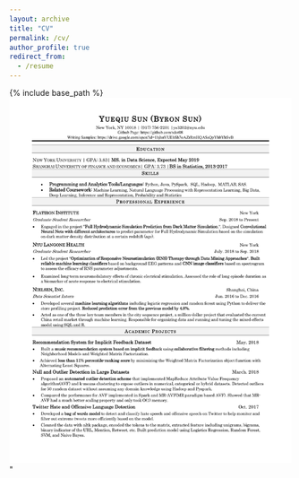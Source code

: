 ```yaml
---
layout: archive
title: "CV"
permalink: /cv/
author_profile: true
redirect_from:
  - /resume
---
```


{% include base_path %}
<br/><img src='/files/Yueqiu Sun CV.png'>"
